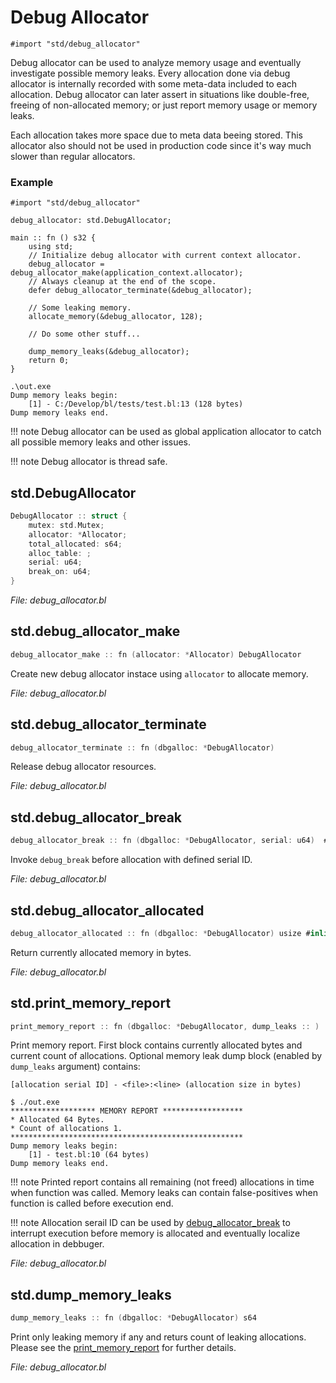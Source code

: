 # Debug Allocator

`#import "std/debug_allocator"`

Debug allocator can be used to analyze memory usage and eventually investigate possible memory leaks.
Every allocation done via debug allocator is internally recorded with some meta-data included to each
allocation. Debug allocator can later assert in situations like double-free, freeing of non-allocated
memory; or just report memory usage or memory leaks.

Each allocation takes more space due to meta data beeing stored. This allocator also should not be
used in production code since it's way much slower than regular allocators.

### Example

```
#import "std/debug_allocator"

debug_allocator: std.DebugAllocator;

main :: fn () s32 {
    using std;
    // Initialize debug allocator with current context allocator.
    debug_allocator = debug_allocator_make(application_context.allocator);
    // Always cleanup at the end of the scope.
    defer debug_allocator_terminate(&debug_allocator);

    // Some leaking memory.
    allocate_memory(&debug_allocator, 128);

    // Do some other stuff...

    dump_memory_leaks(&debug_allocator);
    return 0;
}
```


```text
.\out.exe
Dump memory leaks begin:
    [1] - C:/Develop/bl/tests/test.bl:13 (128 bytes)
Dump memory leaks end.
```

!!! note
    Debug allocator can be used as global application allocator to catch all possible memory leaks
    and other issues.

!!! note
    Debug allocator is thread safe.

## std.DebugAllocator

```c
DebugAllocator :: struct {
    mutex: std.Mutex;
    allocator: *Allocator;
    total_allocated: s64;
    alloc_table: ;
    serial: u64;
    break_on: u64;
}
```



*File: debug_allocator.bl*


## std.debug_allocator_make

```c
debug_allocator_make :: fn (allocator: *Allocator) DebugAllocator
```

Create new debug allocator instace using `allocator` to allocate memory.



*File: debug_allocator.bl*


## std.debug_allocator_terminate

```c
debug_allocator_terminate :: fn (dbgalloc: *DebugAllocator) 
```

Release debug allocator resources.



*File: debug_allocator.bl*


## std.debug_allocator_break

```c
debug_allocator_break :: fn (dbgalloc: *DebugAllocator, serial: u64)  #inline
```

Invoke `debug_break` before allocation with defined serial ID.



*File: debug_allocator.bl*


## std.debug_allocator_allocated

```c
debug_allocator_allocated :: fn (dbgalloc: *DebugAllocator) usize #inline
```

Return currently allocated memory in bytes.



*File: debug_allocator.bl*


## std.print_memory_report

```c
print_memory_report :: fn (dbgalloc: *DebugAllocator, dump_leaks :: ) 
```

Print memory report. First block contains currently allocated bytes and current count
of allocations. Optional memory leak dump block (enabled by `dump_leaks` argument) contains:

```text
[allocation serial ID] - <file>:<line> (allocation size in bytes) 
``` 

```text
$ ./out.exe
******************* MEMORY REPORT ******************
* Allocated 64 Bytes.
* Count of allocations 1.
****************************************************
Dump memory leaks begin:
    [1] - test.bl:10 (64 bytes)
Dump memory leaks end.
``` 

!!! note
    Printed report contains all remaining (not freed) allocations in time when function was
    called. Memory leaks can contain false-positives when function is called before execution end.

!!! note
    Allocation serail ID can be used by [debug_allocator_break](#debug_allocator_break) to interrupt
    execution before memory is allocated and eventually localize allocation in debbuger.




*File: debug_allocator.bl*


## std.dump_memory_leaks

```c
dump_memory_leaks :: fn (dbgalloc: *DebugAllocator) s64
```

Print only leaking memory if any and returs count of leaking allocations. Please see the
[print_memory_report](debug_allocator.md#stdprint_memory_report) for further details.




*File: debug_allocator.bl*

